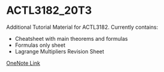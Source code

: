 # ACTL3182_20T3
Additional Tutorial Material for ACTL3182. Currently contains:  
* Cheatsheet with main theorems and formulas
* Formulas only sheet
* Lagrange Multipliers Revision Sheet

[OneNote Link](https://unsw-my.sharepoint.com/:o:/g/personal/z5163239_ad_unsw_edu_au/EnaV5Jz_XMtJsu8sN1jBExYBqjoJMO9aMJMY2ygd64zBAA?e=4jVI3i)
